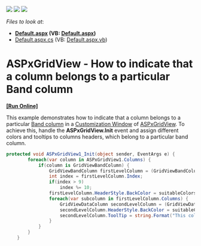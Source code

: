 <!-- default badges list -->
![](https://img.shields.io/endpoint?url=https://codecentral.devexpress.com/api/v1/VersionRange/128534925/17.2.3%2B)
[![](https://img.shields.io/badge/Open_in_DevExpress_Support_Center-FF7200?style=flat-square&logo=DevExpress&logoColor=white)](https://supportcenter.devexpress.com/ticket/details/T583887)
[![](https://img.shields.io/badge/📖_How_to_use_DevExpress_Examples-e9f6fc?style=flat-square)](https://docs.devexpress.com/GeneralInformation/403183)
<!-- default badges end -->
<!-- default file list -->
*Files to look at*:

* **[Default.aspx](./CS/WebSite1/Default.aspx) (VB: [Default.aspx](./VB/WebSite1/Default.aspx))**
* [Default.aspx.cs](./CS/WebSite1/Default.aspx.cs) (VB: [Default.aspx.vb](./VB/WebSite1/Default.aspx.vb))
<!-- default file list end -->
# ASPxGridView - How to indicate that a column belongs to a particular Band column
<!-- run online -->
**[[Run Online]](https://codecentral.devexpress.com/t583887/)**
<!-- run online end -->


<p>This example demonstrates how to indicate that a column belongs to a particular <a href="https://demos.devexpress.com/aspxgridviewdemos/Columns/Bands.aspx">Band column</a> in a <a href="https://documentation.devexpress.com/AspNet/3734/ASP-NET-WebForms-Controls/Grid-View/Concepts/Data-Representation-Basics/Customization-Window">Customization Window</a> of <a href="https://documentation.devexpress.com/AspNet/DevExpress.Web.ASPxGridView.class">ASPxGridView</a>. To achieve this, handle the <strong>ASPxGridView.Init</strong> event and assign different colors and tooltips to columns headers, which belong to a particular band column.</p>


```cs
protected void ASPxGridView1_Init(object sender, EventArgs e) {
        foreach(var column in ASPxGridView1.Columns) {
            if(column is GridViewBandColumn) {
                GridViewBandColumn firstLevelColumn = (GridViewBandColumn)column;
                int index = firstLevelColumn.Index;
                if(index > 9)
                    index %= 10;
                firstLevelColumn.HeaderStyle.BackColor = suitableColors[index];
                foreach(var subcolumn in firstLevelColumn.Columns) {
                    GridViewDataColumn secondLevelColumn = (GridViewDataColumn)subcolumn;
                    secondLevelColumn.HeaderStyle.BackColor = suitableColors[index];
                    secondLevelColumn.ToolTip = string.Format("This column belongs to {0} column", firstLevelColumn.Caption.ToString());
                }
            }
        }
    }
```



<br/>


